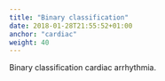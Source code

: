 ```yaml
---
title: "Binary classification"
date: 2018-01-28T21:55:52+01:00
anchor: "cardiac"
weight: 40
---
```


Binary classification cardiac arrhythmia.